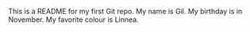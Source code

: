 This is a README for my first Git repo.
My name is Gil.
My birthday is in November.
My favorite colour is Linnea.

